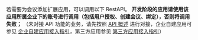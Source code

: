 若需要为会议添加扩展应用，可以调用以下 RestAPI。
**开发阶段的应用请使用该应用所属企业下的账号进行调用（包括用户授权、创建会议、绑定），否则将调用失败；**
（未对接 API 功能的业务，请先按照 [API 概述](https://cloud.tencent.com/document/product/1095/42407) 进行对接，企业自建应用可参见 [企业自建应用接入指引](https://cloud.tencent.com/document/product/1095/83772)，第三方应用参见 [第三方应用接入指引](https://cloud.tencent.com/document/product/1095/83773)）
